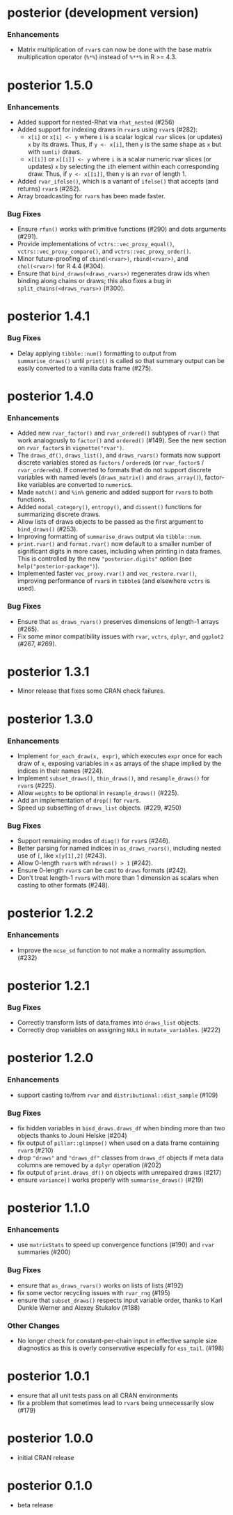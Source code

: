 # posterior (development version)

### Enhancements

* Matrix multiplication of `rvar`s can now be done with the base matrix 
  multiplication operator (`%*%`) instead of `%**%` in R >= 4.3.


# posterior 1.5.0

### Enhancements

* Added support for nested-Rhat via `rhat_nested` (#256)
* Added support for indexing draws in `rvar`s using `rvar`s (#282):
  * `x[i]` or `x[i] <- y` where `i` is a scalar logical `rvar` slices (or
    updates) `x` by its draws. Thus, if `y <- x[i]`, then `y` is the same
    shape as `x` but with `sum(i)` draws.
  * `x[[i]]` or `x[[i]] <- y` where `i` is a scalar numeric rvar slices (or
    updates) `x` by selecting the `i`th element within each corresponding draw.
    Thus, if `y <- x[[i]]`, then `y` is an `rvar` of length 1.
* Added `rvar_ifelse()`, which is a variant of `ifelse()` that accepts (and
  returns) `rvar`s (#282).
* Array broadcasting for `rvar`s has been made faster.

### Bug Fixes

* Ensure `rfun()` works with primitive functions (#290) and dots arguments (#291).
* Provide implementations of `vctrs::vec_proxy_equal()`, 
`vctrs::vec_proxy_compare()`, and `vctrs::vec_proxy_order()`.
* Minor future-proofing of `cbind(<rvar>)`, `rbind(<rvar>)`, and `chol(<rvar>)`
  for R 4.4 (#304).
* Ensure that `bind_draws(<draws_rvars>)` regenerates draw ids when binding along
  chains or draws; this also fixes a bug in `split_chains(<draws_rvars>)` (#300).


# posterior 1.4.1

### Bug Fixes

* Delay applying `tibble::num()` formatting to output from `summarise_draws()` 
  until `print()` is called so that summary output can be easily converted to a 
  vanilla data frame (#275).


# posterior 1.4.0

### Enhancements

* Added new `rvar_factor()` and `rvar_ordered()` subtypes of `rvar()` that work
  analogously to `factor()` and `ordered()` (#149). See the new section on
  `rvar_factor`s in `vignette("rvar")`.
* The `draws_df()`, `draws_list()`, and `draws_rvars()` formats now support
  discrete variables stored as `factors` / `ordered`s (or `rvar_factor`s /
  `rvar_ordered`s). If converted to formats that do not support discrete
  variables with named levels (`draws_matrix()` and `draws_array()`), 
  factor-like variables are converted to `numeric`s.
* Made `match()` and `%in%` generic and added support for `rvar`s to both
  functions.
* Added `modal_category()`, `entropy()`, and `dissent()` functions for
  summarizing discrete draws.
* Allow lists of draws objects to be passed as the first argument to 
  `bind_draws()` (#253).
* Improving formatting of `summarise_draws` output via `tibble::num`.
* `print.rvar()` and `format.rvar()` now default to a smaller number of
  significant digits in more cases, including when printing in data frames.
  This is controlled by the new `"posterior.digits"` option (see 
  `help("posterior-package")`).
* Implemented faster `vec_proxy.rvar()` and `vec_restore.rvar()`, improving
  performance of `rvar`s in `tibble`s (and elsewhere `vctrs` is used).

### Bug Fixes

* Ensure that `as_draws_rvars()` preserves dimensions of length-1 arrays (#265).
* Fix some minor compatibility issues with `rvar`, `vctrs`, `dplyr`, and
  `ggplot2` (#267, #269).


# posterior 1.3.1

* Minor release that fixes some CRAN check failures.


# posterior 1.3.0

### Enhancements

* Implement `for_each_draw(x, expr)`, which executes `expr` once for each draw
  of `x`, exposing variables in `x` as arrays of the shape implied by the
  indices in their names (#224).
* Implement `subset_draws()`, `thin_draws()`, and `resample_draws()` for `rvar`s (#225).
* Allow `weights` to be optional in `resample_draws()` (#225).
* Add an implementation of `drop()` for `rvar`s.
* Speed up subsetting of `draws_list` objects. (#229, #250)

### Bug Fixes

* Support remaining modes of `diag()` for `rvar`s (#246).
* Better parsing for named indices in `as_draws_rvars()`, including nested use
of `[`, like `x[y[1],2]` (#243).
* Allow 0-length `rvar`s with `ndraws() > 1` (#242). 
* Ensure 0-length `rvar`s can be cast to `draws` formats (#242).
* Don't treat length-1 `rvar`s with more than 1 dimension as scalars when 
casting to other formats (#248).


# posterior 1.2.2

### Enhancements

* Improve the `mcse_sd` function to not make a normality assumption. (#232)


# posterior 1.2.1

### Bug Fixes

* Correctly transform lists of data.frames into `draws_list` objects.
* Correctly drop variables on assigning `NULL` in `mutate_variables`. (#222)


# posterior 1.2.0

### Enhancements

* support casting to/from `rvar` and `distributional::dist_sample` (#109)

### Bug Fixes

* fix hidden variables in `bind_draws.draws_df` when binding 
more than two objects thanks to Jouni Helske (#204)
* fix output of `pillar::glimpse()` when used on a data frame containing 
`rvar`s (#210)
* drop `"draws"` and `"draws_df"` classes from `draws_df` objects if meta data
columns are removed by a `dplyr` operation (#202)
* fix output of `print.draws_df()` on objects with unrepaired draws (#217)
* ensure `variance()` works properly with `summarise_draws()` (#219)


# posterior 1.1.0

### Enhancements

* use `matrixStats` to speed up convergence functions (#190) and 
`rvar` summaries (#200)

### Bug Fixes

* ensure that `as_draws_rvars()` works on lists of lists (#192)
* fix some vector recycling issues with `rvar_rng` (#195)
* ensure that `subset_draws()` respects input variable order, thanks to
Karl Dunkle Werner and Alexey Stukalov (#188)

### Other Changes

* No longer check for constant-per-chain input in effective
sample size diagnostics as this is overly conservative 
especially for `ess_tail`. (#198)


# posterior 1.0.1

* ensure that all unit tests pass on all CRAN environments
* fix a problem that sometimes lead to `rvar`s being unnecessarily slow (#179)


# posterior 1.0.0

* initial CRAN release


# posterior 0.1.0

* beta release
